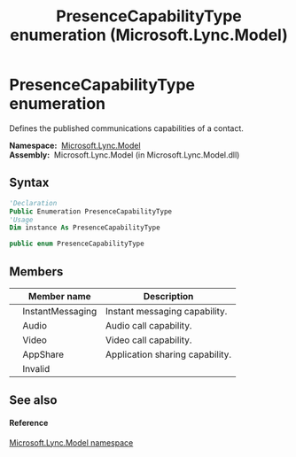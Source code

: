 ﻿---
title: PresenceCapabilityType enumeration (Microsoft.Lync.Model)
TOCTitle: PresenceCapabilityType enumeration
ms:assetid: T:Microsoft.Lync.Model.PresenceCapabilityType_DI_3_UC_OCS14MrefLyncWPF
ms:mtpsurl: https://msdn.microsoft.com/en-us/library/microsoft.lync.model.presencecapabilitytype_di_3_uc_ocs14mreflyncwpf(v=office.15)
ms:contentKeyID: 48593499
ms.date: 07/28/2014
mtps_version: v=office.15
f1_keywords:
- Microsoft.Lync.Model.PresenceCapabilityType
- Microsoft.Lync.Model.PresenceCapabilityType.AppShare
- Microsoft.Lync.Model.PresenceCapabilityType.Audio
- Microsoft.Lync.Model.PresenceCapabilityType.InstantMessaging
- Microsoft.Lync.Model.PresenceCapabilityType.Invalid
- Microsoft.Lync.Model.PresenceCapabilityType.Video
dev_langs:
- CSharp
- JScript
- VB
- other
---

# PresenceCapabilityType enumeration

Defines the published communications capabilities of a contact.

**Namespace:**  [Microsoft.Lync.Model](microsoft-lync-model-namespace_2.md)  
**Assembly:**  Microsoft.Lync.Model (in Microsoft.Lync.Model.dll)

## Syntax

``` vb
'Declaration
Public Enumeration PresenceCapabilityType
'Usage
Dim instance As PresenceCapabilityType
```

``` csharp
public enum PresenceCapabilityType
```

## Members

<table>
<thead>
<tr class="header">
<th></th>
<th>Member name</th>
<th>Description</th>
</tr>
</thead>
<tbody>
<tr class="odd">
<td></td>
<td>InstantMessaging</td>
<td>Instant messaging capability.</td>
</tr>
<tr class="even">
<td></td>
<td>Audio</td>
<td>Audio call capability.</td>
</tr>
<tr class="odd">
<td></td>
<td>Video</td>
<td>Video call capability.</td>
</tr>
<tr class="even">
<td></td>
<td>AppShare</td>
<td>Application sharing capability.</td>
</tr>
<tr class="odd">
<td></td>
<td>Invalid</td>
<td></td>
</tr>
</tbody>
</table>


## See also

#### Reference

[Microsoft.Lync.Model namespace](microsoft-lync-model-namespace_2.md)

